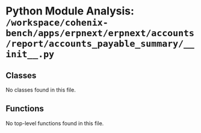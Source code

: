 # Python Module Analysis: `/workspace/cohenix-bench/apps/erpnext/erpnext/accounts/report/accounts_payable_summary/__init__.py`

## Classes

No classes found in this file.


## Functions

No top-level functions found in this file.
